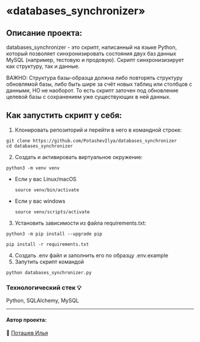 # «databases_synchronizer»

## Описание проекта: 
databases_synchronizer - это скрипт, написанный на языке Python, который позволяет синхронизировать состояния двух баз данных MySQL (например, тестовую и продовую). Скрипт синхронизизирует как структуру, так и данные. 

ВАЖНО: Структура базы-образца должна либо повторять структуру обновлямой базы, либо быть шире за счёт новых таблиц или столбцов с данными, НО не наоборот. То есть скрипт заточен под обновление целевой базы с сохранением уже существующих в ней данных. 

## Как запустить скрипт у себя:
1. Клонировать репозиторий и перейти в него в командной строке:

```
git clone https://github.com/PotashevIlya/databases_synchronizer
cd databases_synchronizer
```
2. Cоздать и активировать виртуальное окружение:

```
python3 -m venv venv
```

* Если у вас Linux/macOS

    ```
    source venv/bin/activate
    ```

* Если у вас windows

    ```
    source venv/scripts/activate
    ```
3. Установить зависимости из файла requirements.txt:

```
python3 -m pip install --upgrade pip
```

```
pip install -r requirements.txt
```
4. Создать .env файл и заполнить его по образцу .env.example
5. Запутить скрипт командой
```
python databases_synchronizer.py
```
### Технологический стек :bulb:
Python, SQLAlchemy, MySQL
___  
#### Автор проекта:  
:small_orange_diamond: [Поташев Илья](https://github.com/PotashevIlya) 
